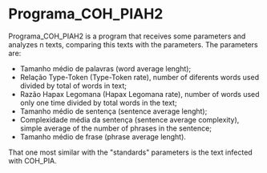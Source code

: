 # Programa_COH_PIAH2
Programa_COH_PIAH2 is a program that receives some parameters and analyzes n texts, comparing this texts with the parameters. The parameters are:
- Tamanho médio de palavras (word average lenght);
- Relação Type-Token (Type-Token rate), number of diferents words used divided by total of words in text;
- Razão Hapax Legomana (Hapax Legomana rate), number of words used only one time divided by total words in the text;
- Tamanho médio de sentença (sentence average lenght);
- Complexidade média da sentença (sentence average complexity), simple average of the number of phrases in the sentence;
- Tamanho médio de frase (phrase average lenght).

That one most similar with the "standards" parameters is the text infected with COH_PIA.
